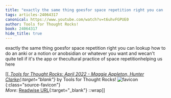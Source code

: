```yaml
---
title: "exactly the same thing goesfor space repetition right you can ..."
tags: articles-24064317
canonical: https://www.youtube.com/watch?v=t6uhvFGPUE0
author: Tools for Thought Rocks!
book: 24064317
hide_title: true
---
```


exactly the same thing goesfor space repetition right you can lookup how to do an anki or a notion or anobsidian or whatever you want and wecan't quite tell if it's the app or thecultural practice of space repetitionhelping us here


[[<cite>_[Tools for Thought Rocks: April 2022 - Maggie Appleton, Hunter Clarke](https://www.youtube.com/watch?v=t6uhvFGPUE0){:target="_blank"}_</cite> by Tools for Thought Rocks! ![favicon](https://s2.googleusercontent.com/s2/favicons?domain=www.youtube.com){:class="source-favicon"}<br>
_More_: [Readwise URL](https://readwise.io/open/470522793){:target="_blank"}
::wrap]]